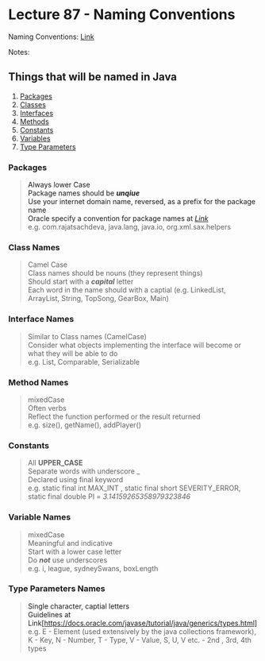 # Lecture 87 - Naming Conventions 

Naming Conventions: [Link](https://docs.oracle.com/javase/tutorial/java/nutsandbolts/variables.html#naming)<br />

Notes: <br />

## Things that will be named in Java
1. [Packages](#packages)
2. [Classes](#classes)
3. [Interfaces](#interfaces)
4. [Methods](#methods)
5. [Constants](#constants)
6. [Variables](#variables)
7. [Type Parameters](#typeparameters)

### Packages <a name="packages">
> Always lower Case <br />
> Package names should be ***unqiue*** <br />
> Use your internet domain name, reversed, as a prefix for the package name <br />
> Oracle specify a convention for package names at [*Link*](https://docs.oracle.com/javase/specs/jls/se6/html/packages.html#7.7) <br />
> e.g. com.rajatsachdeva, java.lang, java.io, org.xml.sax.helpers <br />

### Class Names <a name="classes">
> Camel Case <br />
> Class names should be nouns (they represent things) <br />
> Should start with a ***capital*** letter <br />
> Each word in the name should with a captial (e.g. LinkedList, ArrayList, String, TopSong, GearBox, Main) <br />

### Interface Names <a name="interfaces">
> Similar to Class names (CamelCase) <br />
> Consider what objects implementing the interface will become or what they will be able to do <br />
> e.g. List, Comparable, Serializable <br />

### Method Names <a name="methods">
> mixedCase <br />
> Often verbs <br />
> Reflect the function performed or the result returned <br />
> e.g. size(), getName(), addPlayer() <br />

### Constants <a name="constants">
> All **UPPER_CASE** <br />
> Separate words with underscore _ <br />
> Declared using final keyword <br />
> e.g. static final int MAX_INT , static final short SEVERITY_ERROR, static final double PI = *3.14159265358979323846* <br />

### Variable Names <a name="variables">
> mixedCase <br />
> Meaningful and indicative <br />
> Start with a lower case letter <br />
> Do ***not*** use underscores <br />
> e.g. i, league, sydneySwans, boxLength <br />
  
### Type Parameters Names <a name="typeparameters">
> Single character, captial letters <br />
> Guidelines at Link[https://docs.oracle.com/javase/tutorial/java/generics/types.html] <br />
> e.g. E - Element (used extensively by the java collections framework), K - Key, N - Number, T - Type, V - Value, S, U, V etc. - 2nd , 3rd, 4th types <br />
      

